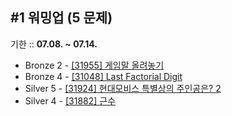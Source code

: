 ## #1 워밍업 (5 문제)

기한 :: **07.08. ~ 07.14.**

- Bronze 2 - [[31955] 게임말 올려놓기](https://www.acmicpc.net/problem/31995)
- Bronze 4 - [[31048] Last Factorial Digit](https://www.acmicpc.net/problem/31048)
- Silver 5 - [[31924] 현대모비스 특별상의 주인공은? 2](https://www.acmicpc.net/problem/31924)
- Silver 4 - [[31882] 근수](https://www.acmicpc.net/problem/31882)
